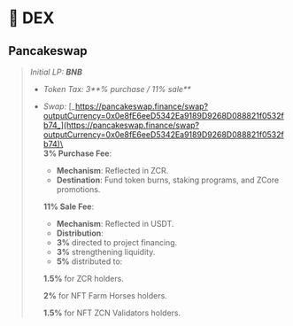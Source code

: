 # 🔵 DEX

## Pancakeswap

> _Initial LP: **BNB**_
>
> * _Token Tax: 3**% purchase / 11% sale**_
> *   _Swap:_ [_https://pancakeswap.finance/swap?outputCurrency=0x0e8fE6eeD5342Ea9189D9268D088821f0532fb74_](https://pancakeswap.finance/swap?outputCurrency=0x0e8fE6eeD5342Ea9189D9268D088821f0532fb74)\
>     \
>     **3% Purchase Fee**:
>
>     * **Mechanism**: Reflected in ZCR.
>     * **Destination**: Fund token burns, staking programs, and ZCore promotions.
>
>     **11% Sale Fee**:
>
>     * **Mechanism**: Reflected in USDT.
>     * **Distribution**:
>     * **3%** directed to project financing.
>     * **3%** strengthening liquidity.
>     * **5%** distributed to:
>
>     **1.5%** for ZCR holders.
>
>     **2%** for NFT Farm Horses holders.
>
>     **1.5%** for NFT ZCN Validators holders.
